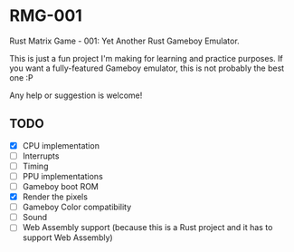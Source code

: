 # RMG-001
Rust Matrix Game - 001: Yet Another Rust Gameboy Emulator.

This is just a fun project I'm making for learning and practice purposes. If you want a fully-featured Gameboy emulator, this is not probably the best one :P

Any help or suggestion is welcome!

## TODO
- [x] CPU implementation
- [ ] Interrupts
- [ ] Timing
- [ ] PPU implementations
- [ ] Gameboy boot ROM
- [x] Render the pixels
- [ ] Gameboy Color compatibility
- [ ] Sound
- [ ] Web Assembly support (because this is a Rust project and it has to support Web Assembly)
